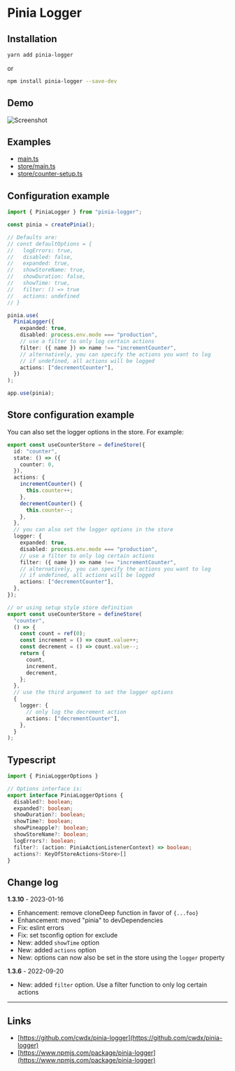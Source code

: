 # Pinia Logger

## Installation

```bash
yarn add pinia-logger
```

or

```bash
npm install pinia-logger --save-dev
```

## Demo

![Screenshot](https://raw.githubusercontent.com/cwdx/pinia-logger/main/demo.png)

## Examples

- [main.ts](tests/src/main.ts)
- [store/main.ts](tests/src/store/main.ts)
- [store/counter-setup.ts](tests/src/store/counter-setup.ts)

## Configuration example

```ts
import { PiniaLogger } from "pinia-logger";

const pinia = createPinia();

// Defaults are:
// const defaultOptions = {
//   logErrors: true,
//   disabled: false,
//   expanded: true,
//   showStoreName: true,
//   showDuration: false,
//   showTime: true,
//   filter: () => true
//   actions: undefined
// }

pinia.use(
  PiniaLogger({
    expanded: true,
    disabled: process.env.mode === "production",
    // use a filter to only log certain actions
    filter: ({ name }) => name !== "incrementCounter",
    // alternatively, you can specify the actions you want to log
    // if undefined, all actions will be logged
    actions: ["decrementCounter"],
  })
);

app.use(pinia);
```

## Store configuration example

You can also set the logger options in the store. For example:

```ts
export const useCounterStore = defineStore({
  id: "counter",
  state: () => ({
    counter: 0,
  }),
  actions: {
    incrementCounter() {
      this.counter++;
    },
    decrementCounter() {
      this.counter--;
    },
  },
  // you can also set the logger options in the store
  logger: {
    expanded: true,
    disabled: process.env.mode === "production",
    // use a filter to only log certain actions
    filter: ({ name }) => name !== "incrementCounter",
    // alternatively, you can specify the actions you want to log
    // if undefined, all actions will be logged
    actions: ["decrementCounter"],
  },
});

// or using setup style store definition
export const useCounterStore = defineStore(
  "counter",
  () => {
    const count = ref(0);
    const increment = () => count.value++;
    const decrement = () => count.value--;
    return {
      count,
      increment,
      decrement,
    };
  },
  // use the third argument to set the logger options
  {
    logger: {
      // only log the decrement action
      actions: ["decrementCounter"],
    },
  }
);
```

## Typescript

```ts
import { PiniaLoggerOptions }

// Options interface is:
export interface PiniaLoggerOptions {
  disabled?: boolean;
  expanded?: boolean;
  showDuration?: boolean;
  showTime?: boolean;
  showPineapple?: boolean;
  showStoreName?: boolean;
  logErrors?: boolean;
  filter?: (action: PiniaActionListenerContext) => boolean;
  actions?: KeyOfStoreActions<Store>[]
}
```

## Change log

**1.3.10** - 2023-01-16

- Enhancement: remove cloneDeep function in favor of `{...foo}`
- Enhancement: moved "pinia" to devDependencies
- Fix: eslint errors
- Fix: set tsconfig option for exclude
- New: added `showTime` option
- New: added `actions` option
- New: options can now also be set in the store using the `logger` property

**1.3.6** - 2022-09-20

- New: added `filter` option. Use a filter function to only log certain actions

---

## Links

- [https://github.com/cwdx/pinia-logger](https://github.com/cwdx/pinia-logger)
- [https://www.npmjs.com/package/pinia-logger](https://www.npmjs.com/package/pinia-logger)
